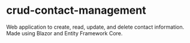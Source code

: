 # crud-contact-management
Web application to create, read, update, and delete contact information. Made using Blazor and Entity Framework Core.
